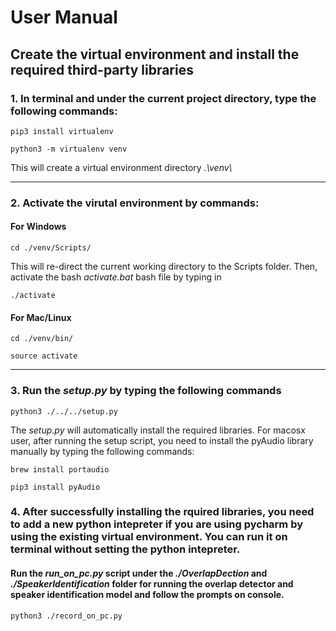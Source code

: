 # User Manual

## Create the virtual environment and install the required third-party libraries

### 1. In terminal and under the current project directory, type the following commands:

```
pip3 install virtualenv
```
```
python3 -m virtualenv venv
```

This will create a virtual environment directory *.\venv\\*

----

### 2. Activate the virutal environment by commands:

#### For Windows
```
cd ./venv/Scripts/
```
This will re-direct the current working directory to the Scripts folder. Then, activate the bash *activate.bat* bash file by typing in
```
./activate
```

#### For Mac/Linux
```
cd ./venv/bin/
```

```
source activate
```

---


### 3. Run the *setup.py* by typing the following commands
```
python3 ./../../setup.py
```

The *setup.py* will automatically install the required libraries. For macosx user, after running the setup script, you need to install the pyAudio library manually by typing the following commands:

```
brew install portaudio
```

```
pip3 install pyAudio
```

### 4. After successfully installing the rquired libraries, you need to add a new python intepreter if you are using pycharm by using the existing virtual environment. You can run it on terminal without setting the python intepreter. 

#### Run the *run_on_pc.py* script under the *./OverlapDection* and *./SpeakerIdentification* folder for running the overlap detector and speaker identification model and follow the prompts on console.

```
python3 ./record_on_pc.py
```
